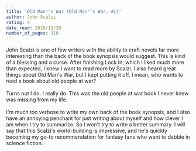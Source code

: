 ```yaml
---
title: 'Old Man''s War (Old Man''s War, #1)'
author: John Scalzi
rating: 4
date_read: 2016/12/26
number_of_pages: 318
---
```


John Scalzi is one of few writers with the ability to craft novels far more interesting than the back of the book synopsis would suggest. This is kind of a blessing and a curse. After finishing Lock In, which I liked much more than expected, I knew I want to read more by Scalzi. I also heard great things about Old Man's War, but I kept putting it off. I mean, who wants to read a book about old people at war?<br/><br/>Turns out I do. I really do. This was the old people at war book I never knew was missing from my life.<br/><br/>I'm much too verbose to write my own back of the book synopsis, and I also have an annoying penchant for just writing about myself and how clever I am when I try to summarize. So I won't try to write a better summary. I will say that this Scalzi's world-building is impressive, and he's quickly becoming my go-to recommendation for fantasy fans who want to dabble in science fiction.